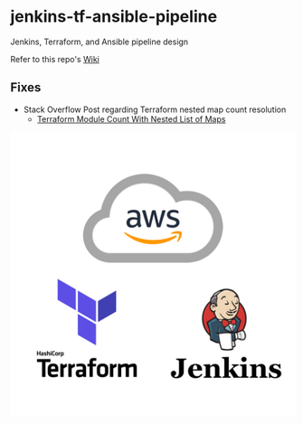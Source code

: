 # jenkins-tf-ansible-pipeline
Jenkins, Terraform, and Ansible pipeline design

Refer to this repo's [Wiki](https://github.com/Adam-Lechnos/jenkins-tf-ansible-pipeline/wiki)

## Fixes
* Stack Overflow Post regarding Terraform nested map count resolution
  * [Terraform Module Count With Nested List of Maps](https://stackoverflow.com/questions/67012993/terraform-module-count-with-nested-list-of-maps)
 

![Jenkins, Ansible, Terraform, within AWS](https://github.com/Adam-Lechnos/jenkins-tf-ansible-pipeline-sample/blob/main/images/jenkins_ansible_aws.png?raw=true)
